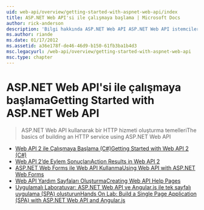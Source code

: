 ```yaml
---
uid: web-api/overview/getting-started-with-aspnet-web-api/index
title: ASP.NET Web API'si ile çalışmaya başlama | Microsoft Docs
author: rick-anderson
description: 'Bilgi hakkında ASP.NET Web API ASP.NET Web API istemciler, tarayıcılar dahil olmak üzere geniş bir yelpazede ulaşan HTTP hizmetlerini oluşturmayı kolaylaştıran bir çerçevedir...'
ms.author: riande
ms.date: 01/17/2012
ms.assetid: a36e178f-de46-46d9-b150-61fb3ba1b4d3
msc.legacyurl: /web-api/overview/getting-started-with-aspnet-web-api
msc.type: chapter
---
```

<a name="getting-started-with-aspnet-web-api"></a><span data-ttu-id="bd036-103">ASP.NET Web API'si ile çalışmaya başlama</span><span class="sxs-lookup"><span data-stu-id="bd036-103">Getting Started with ASP.NET Web API</span></span>
====================
> <span data-ttu-id="bd036-104">ASP.NET Web API kullanarak bir HTTP hizmeti oluşturma temelleri</span><span class="sxs-lookup"><span data-stu-id="bd036-104">The basics of building an HTTP service using ASP.NET Web API</span></span>


- [<span data-ttu-id="bd036-105">Web API 2 ile Çalışmaya Başlama (C#)</span><span class="sxs-lookup"><span data-stu-id="bd036-105">Getting Started with Web API 2 (C#)</span></span>](tutorial-your-first-web-api.md)
- [<span data-ttu-id="bd036-106">Web API 2’de Eylem Sonuçları</span><span class="sxs-lookup"><span data-stu-id="bd036-106">Action Results in Web API 2</span></span>](action-results.md)
- [<span data-ttu-id="bd036-107">ASP.NET Web Forms ile Web API Kullanma</span><span class="sxs-lookup"><span data-stu-id="bd036-107">Using Web API with ASP.NET Web Forms</span></span>](using-web-api-with-aspnet-web-forms.md)
- [<span data-ttu-id="bd036-108">Web API Yardım Sayfaları Oluşturma</span><span class="sxs-lookup"><span data-stu-id="bd036-108">Creating Web API Help Pages</span></span>](creating-api-help-pages.md)
- [<span data-ttu-id="bd036-109">Uygulamalı Laboratuvar: ASP.NET Web API ve Angular.js ile tek sayfalı uygulama (SPA) oluşturun</span><span class="sxs-lookup"><span data-stu-id="bd036-109">Hands On Lab: Build a Single Page Application (SPA) with ASP.NET Web API and Angular.js</span></span>](build-a-single-page-application-spa-with-aspnet-web-api-and-angularjs.md)
